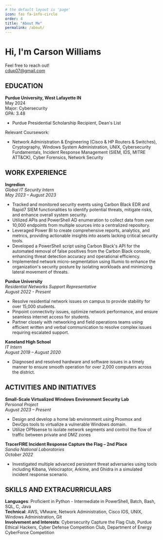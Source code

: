 ```yaml
---
# the default layout is 'page'
icon: fas fa-info-circle
order: 4
title: "About Me"
permalink: /about/
---
```


# Hi, I'm Carson Williams

Feel free to reach out!  
cdup07@gmail.com 

## EDUCATION
**Purdue University, West Lafayette IN**  
May 2024  
Major: Cybersecurity  
GPA: 3.48  
- Purdue Presidential Scholarship Recipient, Dean's List

Relevant Coursework:
- Network Administration & Engineering (Cisco & HP Routers & Switches), Cryptography, Windows System Administration, UNIX, Cybersecurity Fundamentals, Incident Response Management (SIEM, IDS, MITRE ATT&CK), Cyber Forensics, Network Security

## WORK EXPERIENCE
**Ingredion**  
*Global IT Security Intern*  
*May 2023 – August 2023*
- Tracked and monitored security events using Carbon Black EDR and Rapid7 SIEM functionalities to identify potential threats, mitigate risks, and enhance overall system security.
- Utilized APIs and PowerShell AD enumeration to collect data from over 10,000 endpoints from multiple sources into a centralized repository.
- Leveraged Power BI to create comprehensive reports, analytics, and metrics, providing actionable insights into assets lacking critical security tools.
- Developed a PowerShell script using Carbon Black's API for the automated removal of false positives from the Carbon Black console, enhancing threat detection accuracy and operational efficiency.
- Implemented network micro-segmentation using Illumio to enhance the organization's security posture by isolating workloads and minimizing lateral movement of threats.

**Purdue University**  
*Residential Networks Support Representative*  
*August 2022 - Present*
- Resolve residential network issues on campus to provide stability for over 15,000 students.
- Pinpoint connectivity issues, optimize network performance, and ensure seamless internet access for students.
- Partner closely with networking and field operations teams using efficient written and verbal communication to resolve complex issues requiring escalated support.

**Kaneland High School**  
*IT Intern*  
*August 2019 – August 2020*
- Diagnosed and resolved hardware and software issues in a timely manner to ensure smooth operation for over 2,000 computers across the district.

## ACTIVITIES AND INITIATIVES
**Small-Scale Virtualized Windows Environment Security Lab**  
*Personal Project*  
*August 2023 – Present*
- Design and develop a home lab environment using Proxmox and DevOps tools to virtualize a vulnerable Windows domain.
- Utilize OPNsense to isolate network segments and control the flow of traffic between private and DMZ zones

**TracerFIRE Incident Response Capture the Flag – 2nd Place**  
*Sandia National Laboratories*  
*October 2022*
- Investigated multiple advanced persistent threat adversaries using tools including Kibana, Velociraptor, Arkime, and Ghidra in a simulated incident response scenario.

## SKILLS AND EXTRACURRICULARS
**Languages**: Proficient in Python - Intermediate in PowerShell, Batch, Bash, SQL, C, Java  
**Technical**: AWS, VMware, Network Administration, Cisco IOS, UNIX, Windows Administration, Git  
**Involvement and Interests**: Cybersecurity Capture the Flag Club, Purdue Ethical Hackers, Cyber Defense Competition Club, Department of Energy CyberForce Competition
